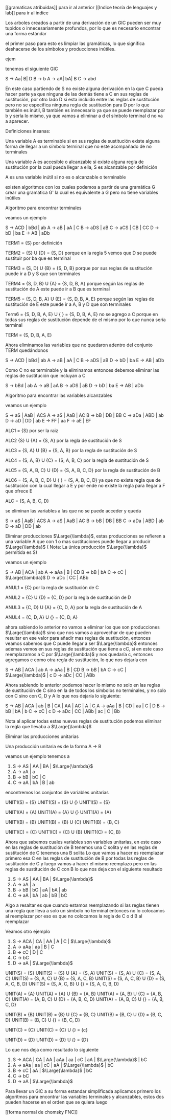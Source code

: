 [[gramaticas atribuidas]] para ir al anterior 
[[Indice teoría de lenguajes y lab]] para ir al indice 

Los arboles creados a partir de una derivación de un GIC pueden ser muy tupidos o innecesariamente profundos, por lo que es necesario encontrar una forma estándar  


el primer paso para esto es limpiar las gramáticas, lo que significa deshacerse de los símbolos y producciones inútiles.

ejem

tenemos el siguiente GIC

S -> Aa| B| D
B -> b
A -> aA| bA| B
C -> abd

En este caso partiendo de S no existe alguna derivación en la que C pueda hacer parte ya que ninguna de las demás tiene a C en sus reglas de sustitución, por otro lado D si esta incluido 
entre las reglas de sustitución pero no se especifica ninguna regla de sustitución para D por lo que también es inútil, B también es innecesario ya que se puede reemplazar por b y 
sería lo mismo, ya que vamos a eliminar a d el símbolo terminal d no va a aparecer.


Definiciones insanas:

Una variable A es terminable si en sus reglas de sustitución existe alguna forma de llegar a un símbolo terminal que no este acompañado de no terminales 

Una variable A es accesible o alcanzable si existe alguna regla de sustitución por la cual pueda llegar a ella, S es alcanzable por definición 

A es una variable inútil si no es o alcanzable o terminable 

existen algoritmos con los cuales podemos a partir de una gramática G crear una gramática G' la cual es equivalente a G pero no tiene variables inútiles 

Algoritmo para encontrar terminales 

veamos un ejemplo 

S -> ACD | bBd | ab
A -> aB | aA | C
B -> aDS | aB
C -> aCS | CB | CC
D -> bD | ba
E -> AB | aDb

TERM1 = {S} por definición 

TERM2 = {S} U {D} = {S, D} porque en la regla 5 vemos que D se puede sustituir por ba que es terminal 

TERM3 = {S, D} U {B} = {S, D, B} porque por sus reglas de sustitución puede ir a D y S que son terminales 

TERM4 = {S, D, B} U {A} = {S, D, B, A} porque según las reglas de sustitución de A este puede ir a B que es terminal 

TERM5 = {S, D, B, A} U {E} = {S, D, B, A, E}  porque según las reglas de sustitución de E este puede ir a A, B y D que son terminales

Term6 = {S, D, B, A, E} U { } = {S, D, B, A, E} no se agrego a C porque en todas sus reglas de sustitución depende de el mismo por lo que nunca sería terminal 

TERM = {S, D, B, A, E} 

Ahora eliminamos las variables que no quedaron adentro del conjunto TERM quedándonos 

S -> ACD | bBd | ab
A -> aB | aA | C
B -> aDS | aB
D -> bD | ba
E -> AB | aDb

Como C no es terminable y la eliminamos entonces debemos eliminar las reglas de sustitución que incluyan a C 

S -> bBd | ab
A -> aB | aA 
B -> aDS | aB
D -> bD | ba
E -> AB | aDb

Algoritmo para encontrar las variables alcanzables 

veamos un ejemplo

S -> aS | AaB | ACS
A -> aS | AaB | AC
B -> bB | DB | BB
C -> aDa | ABD | ab
D -> aD | DD | ab
E -> FF | aa
F -> aE | EF

ALC1 = {S} por ser la raiz

ALC2 {S} U {A} = {S, A} por la regla de sustitución de S

ALC3 = {S, A} U {B} = {S, A, B} por la regla de sustitución de S

ALC4 = {S, A, B} U {C} = {S, A, B, C} por la regla de sustitución de S

ALC5 = {S, A, B, C} U {D} = {S, A, B, C, D} por la regla de sustitución de B

ALC6 = {S, A, B, C, D} U { } = {S, A, B, C, D} ya que no existe regla que de sustitución con la cual llegar a E y por ende no existe la regla para llegar a F que ofrece E

ALC = {S, A, B, C, D}

se eliminan las variables a las que no se puede acceder y queda 

S -> aS | AaB | ACS
A -> aS | AaB | AC
B -> bB | DB | BB
C -> aDa | ABD | ab
D -> aD | DD | ab

Eliminar producciones $\Large{\lambda}$, estas producciones se refieren a una variable A que con 1 o mas sustituciones puede llegar a producir $\Large{\lambda}$ ( Nota: La única producción $\Large{\lambda}$ permitida es S)

veamos un ejemplo 

S -> AB | ACA | ab
A -> aAa | B | CD
B -> bB | bA
C -> cC | $\Large{\lambda}$ 
D -> aDc | CC | ABb

ANUL1 = {C} por la regla de sustitución de C 

ANUL2 = {C} U {D} = {C, D} por la regla de sustitución de D

ANUL3 = {C, D} U {A} = {C, D, A} por la regla de sustitución de A

ANUL4 = {C, D, A} U {} = {C, D, A}

ahora sabiendo lo anterior no vamos a eliminar los que son producciones $\Large{\lambda}$ sino que nos vamos a aprovechar de que pueden resultar en ese valor para añadir mas reglas de 
sustitución, entonces veamos sabemos que C puede llegar a ser $\Large{\lambda}$ entonces ademas vemos en sus reglas de sustitución que tiene a cC, si en este caso reemplazamos a C por $\Large{\lambda}$ y nos 
quedaría c, entonces agregamos c como otra regla de sustitución, lo que nos dejaría con 

S -> AB | ACA | ab
A -> aAa | B | CD
B -> bB | bA
C -> cC | $\Large{\lambda}$ | c 
D -> aDc | CC | ABb

Ahora sabiendo lo anterior podemos hacer lo mismo no solo en las reglas de sustitución de C sino en la de todos los símbolos no terminales, y no solo con C sino con C, D y A
lo que nos dejaría lo siguiente:

S -> AB | ACA | ab | B | CA | AA | AC | A | C
A -> aAa | B | CD | aa | C | D
B -> bB | bA | b 
C -> cC | c
D -> aDc | CC | ABb | ac | C | Bb

Nota al aplicar todas estas nuevas reglas de sustitución podemos eliminar la regla que llevaba a $\Large{\lambda}$ 

Eliminar las producciones unitarias 

Una producción unitaria es de la forma A -> B

veamos un ejemplo tenemos a 

1. S -> AS | AA | BA | $\Large{\lambda}$ 
2. A -> aA | a
3. B -> bB | bC | C
4. C -> aA | bA | B | ab

encontremos los conjuntos de variables unitarias 

UNIT1(S) = {S}
UNIT1(S) = {S} U {}
UNIT1(S) = {S}

UNIT1(A) = {A}
UNIT1(A) = {A} U {}
UNIT1(A) = {A}

UNIT1(B) = {B}
UNIT1(B) = {B} U {C}
UNIT1(B) = {B, C}

UNIT1(C) = {C}
UNIT1(C) = {C} U {B}
UNIT1(C) = {C, B}

Ahora que sabemos cuales variables son variables unitarias, en este caso en las reglas de sustitución de B tenemos una C solita y en las reglas de sustitución de C tenemos una B solita
Lo que vamos a hacer es reemplazar primero esa C en las reglas de sustitución de B por todas las reglas de sustitución de C y luego vamos a hacer el mismo reemplazo pero en las 
reglas de sustitución de C con B lo que nos deja con el siguiente resultado

1. S -> AS | AA | BA | $\Large{\lambda}$ 
2. A -> aA | a
3. B -> bB | bC | aA | bA | ab
4. C -> aA | bA |  ab | bB | bC

Algo a resaltar es que cuando estamos reemplazando si las reglas tienen una regla que lleva a solo un símbolo no terminal entonces no lo colocamos al reemplazar por eso es que no 
colocamos la regla de C o d B al reemplazar


Veamos otro ejemplo 

1. S -> ACA | CA | AA | A | C | $\Large{\lambda}$ 
2. A -> aAa | aa | B | C 
3. B -> cC | D | C 
4. C -> bC 
5. D -> aA | $\Large{\lambda}$ 

UNIT(S) = {S}
UNIT(S) = {S} U {A} = {S, A}
UNIT(S) = {S, A} U {C} = {S, A, C}
UNIT(S) = {S, A, C} U {B} = {S, A, C, B}
UNIT(S) = {S, A, C, B} U {D} = {S, A, C, B, D}
UNIT(S) = {S, A, C, B} U {} = {S, A, C, B, D}

UNIT(A) = {A} 
UNIT(A) = {A} U {B} = {A, B}
UNIT(A) = {A, B} U {C} = {A, B, C}
UNIT(A) = {A, B, C} U {D} = {A, B, C, D}
UNIT(A) = {A, B, C} U {} = {A, B, C, D}

UNIT(B) = {B}
UNIT(B) = {B} U {C} = {B, C}
UNIT(B) = {B, C} U {D} = {B, C, D}
UNIT(B) = {B, C} U {} = {B, C, D}

UNIT(C) = {C}
UNIT(C) = {C} U {} = {c}

UNIT(D) = {D}
UNIT(D) = {D} U {} = {D}

Lo que nos deja como resultado lo siguiente

1. S -> ACA | CA | AA | aAa | aa | cC | aA | $\Large{\lambda}$ | bC   
2. A -> aAa | aa | cC | aA | $\Large{\lambda}$ | bC  
3. B -> cC | aA | $\Large{\lambda}$ | bC 
4. C -> bC 
5. D -> aA | $\Large{\lambda}$ 


Para llevar un GIC a su forma estandar simplificada aplicamos primero los algoritmos para encontrar las variables terminales y alcanzables, estos dos pueden hacerse en el orden que se 
quiera luego 

[[forma normal de chomsky FNC]]